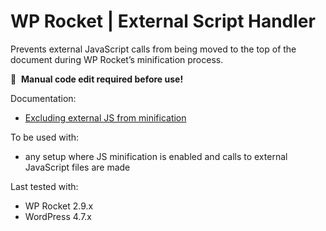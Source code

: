 # WP Rocket | External Script Handler

Prevents external JavaScript calls from being moved to the top of the document during WP Rocket’s minification process.

📝&#160;&#160;**Manual code edit required before use!**

Documentation:
* [Excluding external JS from minification](http://docs.wp-rocket.me/article/39-excluding-external-js-from-minification)

To be used with:
* any setup where JS minification is enabled and calls to external JavaScript files are made

Last tested with:
* WP Rocket 2.9.x
* WordPress 4.7.x
